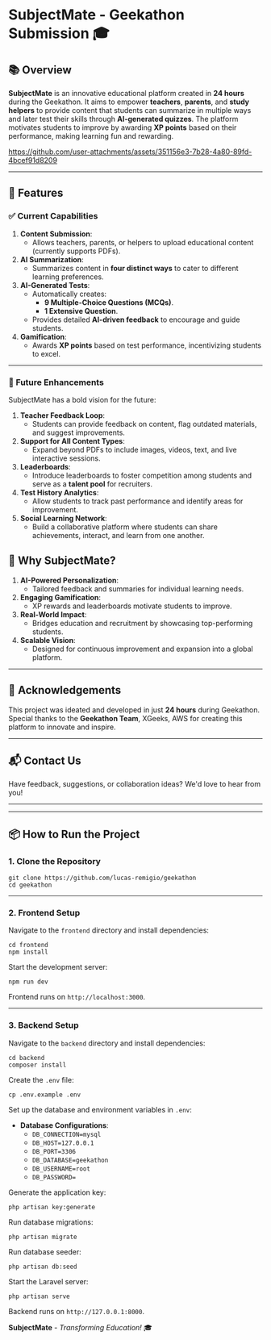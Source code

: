 # SubjectMate - Geekathon Submission 🎓

## 📚 Overview

**SubjectMate** is an innovative educational platform created in **24 hours** during the Geekathon. It aims to empower **teachers**, **parents**, and **study helpers** to provide content that students can summarize in multiple ways and later test their skills through **AI-generated quizzes**. The platform motivates students to improve by awarding **XP points** based on their performance, making learning fun and rewarding.


https://github.com/user-attachments/assets/351156e3-7b28-4a80-89fd-4bcef91d8209

---

## 🚀 Features

### ✅ Current Capabilities

1. **Content Submission**:
   - Allows teachers, parents, or helpers to upload educational content (currently supports PDFs).
2. **AI Summarization**:
   - Summarizes content in **four distinct ways** to cater to different learning preferences.
3. **AI-Generated Tests**:
   - Automatically creates:
     - **9 Multiple-Choice Questions (MCQs)**.
     - **1 Extensive Question**.
   - Provides detailed **AI-driven feedback** to encourage and guide students.
4. **Gamification**:
   - Awards **XP points** based on test performance, incentivizing students to excel.

---

### 🔮 Future Enhancements

SubjectMate has a bold vision for the future:

1. **Teacher Feedback Loop**:
   - Students can provide feedback on content, flag outdated materials, and suggest improvements.
2. **Support for All Content Types**:
   - Expand beyond PDFs to include images, videos, text, and live interactive sessions.
4. **Leaderboards**:
   - Introduce leaderboards to foster competition among students and serve as a **talent pool** for recruiters.
5. **Test History Analytics**:
   - Allow students to track past performance and identify areas for improvement.
6. **Social Learning Network**:
   - Build a collaborative platform where students can share achievements, interact, and learn from one another.


## 🏅 Why SubjectMate?

1. **AI-Powered Personalization**:
   - Tailored feedback and summaries for individual learning needs.
2. **Engaging Gamification**:
   - XP rewards and leaderboards motivate students to improve.
3. **Real-World Impact**:
   - Bridges education and recruitment by showcasing top-performing students.
4. **Scalable Vision**:
   - Designed for continuous improvement and expansion into a global platform.

---

## 🤝 Acknowledgements

This project was ideated and developed in just **24 hours** during Geekathon. Special thanks to the **Geekathon Team**, XGeeks, AWS for creating this platform to innovate and inspire.

---

## 📬 Contact Us

Have feedback, suggestions, or collaboration ideas? We'd love to hear from you!

---

---

## 📦 How to Run the Project

### 1. **Clone the Repository**
```
git clone https://github.com/lucas-remigio/geekathon
cd geekathon
```

---

### 2. **Frontend Setup**

Navigate to the `frontend` directory and install dependencies:
```
cd frontend
npm install
```

Start the development server:
```
npm run dev
```

Frontend runs on `http://localhost:3000`.

---

### 3. **Backend Setup**

Navigate to the `backend` directory and install dependencies:
```
cd backend
composer install
```

Create the `.env` file:
```
cp .env.example .env
```

Set up the database and environment variables in `.env`:
- **Database Configurations**:
  - `DB_CONNECTION=mysql`
  - `DB_HOST=127.0.0.1`
  - `DB_PORT=3306`
  - `DB_DATABASE=geekathon`
  - `DB_USERNAME=root`
  - `DB_PASSWORD=`

Generate the application key:
```
php artisan key:generate
```

Run database migrations:
```
php artisan migrate
```

Run database seeder:
```
php artisan db:seed
```

Start the Laravel server:
```
php artisan serve
```

Backend runs on `http://127.0.0.1:8000`.


**SubjectMate** - *Transforming Education!* 🎓
